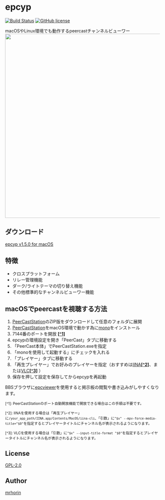 # epcyp
[![Build Status](https://travis-ci.org/mrhorin/epcyp.svg?branch=master)](https://travis-ci.org/mrhorin/epcyp)
[![GitHub license](https://img.shields.io/badge/license-GPLv2-blue.svg)](https://raw.githubusercontent.com/mrhorin/epcyp/master/LICENSE)

macOSやLinux環境でも動作するpeercastチャンネルビューワー
<img src="https://user-images.githubusercontent.com/6502717/58675620-173e5100-8390-11e9-8d81-ee112bf2490e.png" width="600px" height="atuo" />
## ダウンロード
[epcyp v1.5.0 for macOS](https://github.com/mrhorin/epcyp/releases/download/v1.5.0/epcyp_1.5.0_mac.dmg)

## 特徴
- クロスプラットフォーム
- リレー管理機能
- ダーク/ライトテーマの切り替え機能
- その他標準的なチャンネルビューワー機能

## macOSでpeercastを視聴する方法
1. [PeerCastStation](http://www.pecastation.org/)のZIP版をダウンロードして任意のフォルダに展開
1. [PeerCastStation](http://www.pecastation.org/)をmacOS環境で動かす為に[mono](https://www.mono-project.com/download/stable/)をインストール
1. 7144番のポートを開放 __[[^1]](#1)__
1. epcypの環境設定を開き「PeerCast」タブに移動する
1. 「PeerCast本体」でPeerCastStation.exeを指定
1. 「monoを使用して起動する」にチェックを入れる
1. 「プレイヤー」タブに移動する
1. 「再生プレイヤー」でお好みのプレイヤーを指定（おすすめは[IINA](https://iina.io/)__[[^2]](#2)__、または[VLC](https://www.videolan.org/vlc/index.ja.html)__[[^3]](#3)__ ）
1. 保存を押して設定を保存してからepcypを再起動

BBSブラウザに[epcviewer](https://github.com/mrhorin/epcviewer)を使用すると掲示板の閲覧や書き込みがしやすくなります。

<small id="1">[^1]: PeerCastStationのポート自動開放機能で開放できる場合はこの手順は不要です。</small>

<small id="2">[^2]: IINAを使用する場合は「再生プレイヤー」に`/your_app_path/IINA.app/Contents/MacOS/iina-cli`、「引数」に`"$x" --mpv-force-media-title="$0"`を指定するとプレイヤータイトルにチャンネル名が表示されるようになります。</small>

<small id="3">[^3]: VLCを使用する場合は「引数」に`"$x" --input-title-format "$0"`を指定するとプレイヤータイトルにチャンネル名が表示されるようになります。</small>

## License
[GPL-2.0](https://opensource.org/licenses/GPL-2.0)

## Author
[mrhorin](https://github.com/mrhorin)
